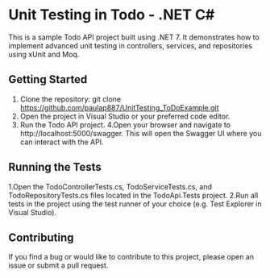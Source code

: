 # Unit Testing in Todo - .NET C#  
This is a sample Todo API project built using .NET 7. It demonstrates how to implement advanced unit testing in controllers, services, and repositories using xUnit and Moq.
## Getting Started
1. Clone the repository:
git clone https://github.com/paulap887/UnitTesting_ToDoExample.git
2. Open the project in Visual Studio or your preferred code editor.
3. Run the Todo API project.
4.Open your browser and navigate to http://localhost:5000/swagger. This will open the Swagger UI where you can interact with the API.
## Running the Tests
1.Open the TodoControllerTests.cs, TodoServiceTests.cs, and TodoRepositoryTests.cs files located in the TodoApi.Tests project.
2.Run all tests in the project using the test runner of your choice (e.g. Test Explorer in Visual Studio).

## Contributing
If you find a bug or would like to contribute to this project, please open an issue or submit a pull request.
